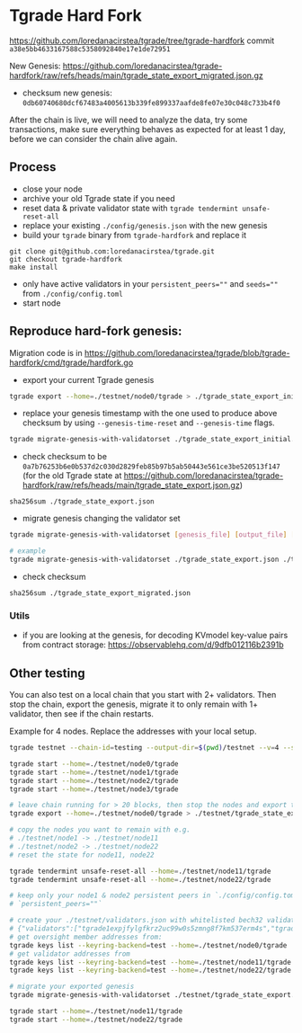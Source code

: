 # Tgrade Hard Fork


https://github.com/loredanacirstea/tgrade/tree/tgrade-hardfork commit `a38e5bb4633167588c5358092840e17e1de72951`

New Genesis:
https://github.com/loredanacirstea/tgrade-hardfork/raw/refs/heads/main/tgrade_state_export_migrated.json.gz

* checksum new genesis: `0db60740680dcf67483a4005613b339fe899337aafde8fe07e30c048c733b4f0`

After the chain is live, we will need to analyze the data, try some transactions, make sure everything behaves as expected for at least 1 day, before we can consider the chain alive again.

## Process

* close your node
* archive your old Tgrade state if you need
* reset data & private validator state with `tgrade tendermint unsafe-reset-all`
* replace your existing `./config/genesis.json` with the new genesis
* build your `tgrade` binary from `tgrade-hardfork` and replace it
```
git clone git@github.com:loredanacirstea/tgrade.git
git checkout tgrade-hardfork
make install
```
* only have active validators in your `persistent_peers=""` and `seeds=""` from `./config/config.toml`
* start node

## Reproduce hard-fork genesis:

Migration code is in https://github.com/loredanacirstea/tgrade/blob/tgrade-hardfork/cmd/tgrade/hardfork.go

* export your current Tgrade genesis

```sh
tgrade export --home=./testnet/node0/tgrade > ./tgrade_state_export_initial.json
```

* replace your genesis timestamp with the one used to produce above checksum by using `--genesis-time-reset` and `--genesis-time` flags. 

```sh
tgrade migrate-genesis-with-validatorset ./tgrade_state_export_initial.json ./tgrade_state_export.json 2 ./tgrade_validators.json --genesis-time="2022-06-27T12:00:01Z" --genesis-time-reset  
```

* check checksum to be  `0a7b76253b6e0b537d2c030d2829feb85b97b5ab50443e561ce3be520513f147` (for the old Tgrade state at https://github.com/loredanacirstea/tgrade-hardfork/raw/refs/heads/main/tgrade_state_export.json.gz)

```
sha256sum ./tgrade_state_export.json
```

* migrate genesis changing the validator set

```sh
tgrade migrate-genesis-with-validatorset [genesis_file] [output_file] [hardfork_index] [validator_addresses_file]

# example
tgrade migrate-genesis-with-validatorset ./tgrade_state_export.json ./tgrade_state_export_migrated.json 2 ./tgrade_validators.json
```

* check checksum

```
sha256sum ./tgrade_state_export_migrated.json
```

### Utils

* if you are looking at the genesis, for decoding KVmodel key-value pairs from contract storage: https://observablehq.com/d/9dfb012116b2391b


## Other testing

You can also test on a local chain that you start with 2+ validators. Then stop the chain, export the genesis, migrate it to only remain with 1+ validator, then see if the chain restarts.

Example for 4 nodes. Replace the addresses with your local setup.
```sh
tgrade testnet --chain-id=testing --output-dir=$(pwd)/testnet --v=4 --single-host --keyring-backend=test --commit-timeout=1500ms --minimum-gas-prices="" --starting-ip-address=127.0.0.1

tgrade start --home=./testnet/node0/tgrade
tgrade start --home=./testnet/node1/tgrade
tgrade start --home=./testnet/node2/tgrade
tgrade start --home=./testnet/node3/tgrade

# leave chain running for > 20 blocks, then stop the nodes and export the genesis:
tgrade export --home=./testnet/node0/tgrade > ./testnet/tgrade_state_export.json

# copy the nodes you want to remain with e.g.
# ./testnet/node1 -> ./testnet/node11
# ./testnet/node2 -> ./testnet/node22
# reset the state for node11, node22

tgrade tendermint unsafe-reset-all --home=./testnet/node11/tgrade
tgrade tendermint unsafe-reset-all --home=./testnet/node22/tgrade

# keep only your node1 & node2 persistent peers in `./config/config.toml`
# `persistent_peers=""`

# create your ./testnet/validators.json with whitelisted bech32 validator addresses from node1 and node2 address and oversight member addresses e.g.
# {"validators":["tgrade1expjfylgfkrz2uc99w0s5zmng8f7km537erm4s","tgrade1wq8ja2239jzq3zfj8snmrku0cwnalpw85muc8n"],"oversight":["tgrade1c8jdd3xfzaq03fm6awf7j45zcvh49g7clhtc5r"]}
# get oversight member addresses from:
tgrade keys list --keyring-backend=test --home=./testnet/node0/tgrade
# get validator addresses from
tgrade keys list --keyring-backend=test --home=./testnet/node11/tgrade
tgrade keys list --keyring-backend=test --home=./testnet/node22/tgrade

# migrate your exported genesis
tgrade migrate-genesis-with-validatorset ./testnet/tgrade_state_export.json ./testnet/tgrade_state_export_migrated.json 2 ./testnet/validators.json && cp ./testnet/tgrade_state_export_migrated.json ./testnet/node11/tgrade/config/genesis.json && cp ./testnet/tgrade_state_export_migrated.json ./testnet/node22/tgrade/config/genesis.json

tgrade start --home=./testnet/node11/tgrade
tgrade start --home=./testnet/node22/tgrade

```
